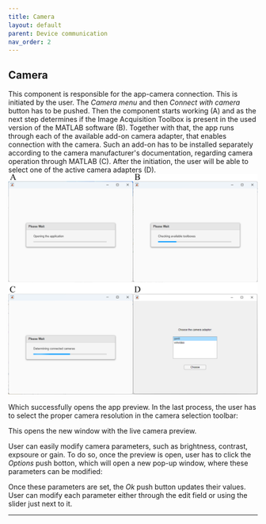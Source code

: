 ```yaml
---
title: Camera
layout: default
parent: Device communication
nav_order: 2
---
```

## [](#header-2)Camera

This component is responsible for the app-camera connection. This is initiated by the user. The _Camera menu_ and then _Connect with camera_ button has to be pushed. Then the component starts working (A) and as the next step determines if the Image Acquisition Toolbox is present in the used version of the MATLAB software (B). Together with that, the app runs through each of the available add-on camera adapter, that enables connection with the camera. Such an add-on has to be installed separately according to the camera manufacturer's documentation, regarding camera operation through MATLAB (C). After the initiation, the user will be able to select one of the active camera adapters (D).
![](assets/images/Connect_with_camera_whole_process.png)


Which successfully opens the app preview. In the last process, the user has to select the proper camera resolution in the camera selection toolbar:


This opens the new window with the live camera preview.

User can easily modify camera parameters, such as brightness, contrast, expsoure or gain. To do so, once the preview is open, user has to click the _Options_ push botton, which will open a new pop-up window, where these parameters can be modified: 



Once these parameters are set, the _Ok_ push button updates their values. User can modify each parameter either through the edit field or using the slider just next to it.

----
